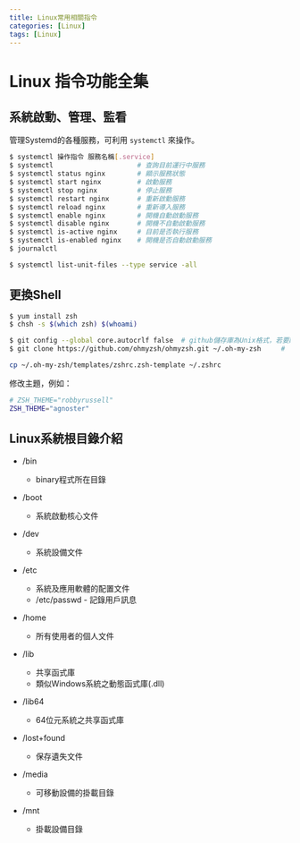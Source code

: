 ```yaml
---
title: Linux常用相關指令
categories: [Linux]
tags: [Linux]
---
```


# Linux 指令功能全集

## 系統啟動、管理、監看

管理Systemd的各種服務，可利用 `systemctl` 來操作。

```bash
$ systemctl 操作指令 服務名稱[.service]
$ systemctl                     # 查詢目前運行中服務
$ systemctl status nginx        # 顯示服務狀態
$ systemctl start nginx         # 啟動服務
$ systemctl stop nginx          # 停止服務
$ systemctl restart nginx       # 重新啟動服務
$ systemctl reload nginx        # 重新導入服務
$ systemctl enable nginx        # 開機自動啟動服務
$ systemctl disable nginx       # 開機不自動啟動服務
$ systemctl is-active nginx     # 目前是否執行服務
$ systemctl is-enabled nginx    # 開機是否自動啟動服務
$ journalctl 
```

```bash
$ systemctl list-unit-files --type service -all
```

## 更換Shell

```bash
$ yum install zsh
$ chsh -s $(which zsh) $(whoami)

$ git config --global core.autocrlf false  # github儲存庫為Unix格式，若要離線安裝下載至Windows再上傳至Linux server，須取消自動轉換CRLF
$ git clone https://github.com/ohmyzsh/ohmyzsh.git ~/.oh-my-zsh     # 下載Oh-my-zsh獲得更多zsh樣式

cp ~/.oh-my-zsh/templates/zshrc.zsh-template ~/.zshrc
```

修改主題，例如：

```bash
# ZSH_THEME="robbyrussell"
ZSH_THEME="agnoster"
```

## Linux系統根目錄介紹

- /bin
  - binary程式所在目錄

- /boot
  - 系統啟動核心文件

- /dev
  - 系統設備文件

- /etc
  - 系統及應用軟體的配置文件
  - /etc/passwd - 記錄用戶訊息

- /home
  - 所有使用者的個人文件

- /lib
  - 共享函式庫
  - 類似Windows系統之動態函式庫(.dll)

- /lib64
  - 64位元系統之共享函式庫

- /lost+found
  - 保存遺失文件

- /media
  - 可移動設備的掛載目錄

- /mnt
  - 掛載設備目錄

